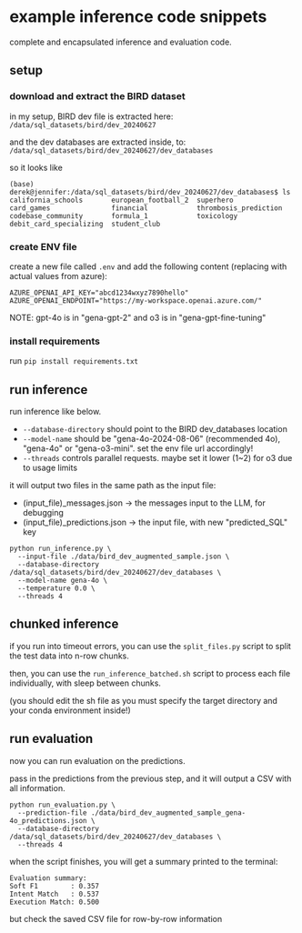 # example inference code snippets

complete and encapsulated inference and evaluation code.

## setup

### download and extract the BIRD dataset

in my setup, BIRD dev file is extracted here: `/data/sql_datasets/bird/dev_20240627`

and the dev databases are extracted inside, to: `/data/sql_datasets/bird/dev_20240627/dev_databases`

so it looks like

```
(base) derek@jennifer:/data/sql_datasets/bird/dev_20240627/dev_databases$ ls
california_schools       european_football_2  superhero
card_games               financial            thrombosis_prediction
codebase_community       formula_1            toxicology
debit_card_specializing  student_club

```

### create ENV file

create a new file called `.env` and add the following content (replacing with actual values from azure):

```
AZURE_OPENAI_API_KEY="abcd1234wxyz7890hello"
AZURE_OPENAI_ENDPOINT="https://my-workspace.openai.azure.com/"
```

NOTE: gpt-4o is in "gena-gpt-2" and o3 is in "gena-gpt-fine-tuning"

### install requirements

run `pip install requirements.txt`

## run inference

run inference like below.

- `--database-directory` should point to the BIRD dev_databases location
- `--model-name` should be "gena-4o-2024-08-06" (recommended 4o), "gena-4o" or "gena-o3-mini". set the env file url accordingly!
- `--threads` controls parallel requests. maybe set it lower (1~2) for o3 due to usage limits

it will output two files in the same path as the input file:

- (input_file)_messages.json -> the messages input to the LLM, for debugging
- (input_file)_predictions.json -> the input file, with new "predicted_SQL" key

```
python run_inference.py \
  --input-file ./data/bird_dev_augmented_sample.json \
  --database-directory  /data/sql_datasets/bird/dev_20240627/dev_databases \
  --model-name gena-4o \
  --temperature 0.0 \
  --threads 4
```

## chunked inference

if you run into timeout errors, you can use the `split_files.py` script to split the test data into n-row chunks.

then, you can use the `run_inference_batched.sh` script to process each file individually, with sleep between chunks.

(you should edit the sh file as you must specify the target directory and your conda environment inside!)

## run evaluation

now you can run evaluation on the predictions.

pass in the predictions from the previous step, and it will output a CSV with all information.

```
python run_evaluation.py \
  --prediction-file ./data/bird_dev_augmented_sample_gena-4o_predictions.json \
  --database-directory  /data/sql_datasets/bird/dev_20240627/dev_databases \
  --threads 4
```

when the script finishes, you will get a summary printed to the terminal:

```
Evaluation summary:
Soft F1        : 0.357
Intent Match   : 0.537
Execution Match: 0.500
```

but check the saved CSV file for row-by-row information